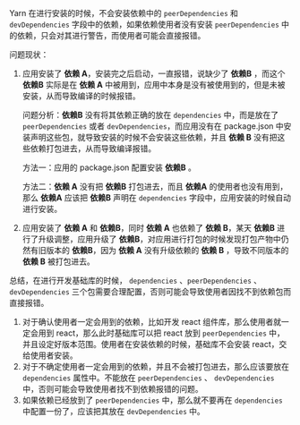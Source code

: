Yarn 在进行安装的时候，不会安装依赖中的 `peerDependencies` 和 `devDependencies` 字段中的依赖，如果依赖使用者没有安装 `peerDependencies` 中的依赖，只会对其进行警告，而使用者可能会直接报错。



问题现状：

1. 应用安装了 **依赖 A**，安装完之后启动，一直报错，说缺少了 **依赖B** ，而这个 **依赖B** 实际是在 **依赖 A** 中被用到，应用中本身是没有被使用到的，但是未被安装，从而导致编译的时候报错。

   问题分析：**依赖B** 没有将其依赖正确的放在 `dependencies` 中，而是放在了 `peerDependencies` 或者 `devDependencies`，而应用没有在 package.json 中安装声明这些包，就导致安装的时候不会安装这些依赖，并且 **依赖 B** 没有把这些依赖打包进去，从而导致编译报错。

   方法一：应用的 package.json 配置安装 **依赖B** 。

   方法二：**依赖 A** 没有把  **依赖B**  打包进去，而且  **依赖A**  的使用者也没有用到，那么  **依赖A** 应该把  **依赖B**  声明在 `dependencies` 字段中，应用安装的时候自动进行安装。

2. 应用安装了 **依赖 A** 和 **依赖B**，同时 **依赖 A** 也依赖了 **依赖 B**，某天 **依赖B** 进行了升级调整，应用升级了 **依赖B**，对应用进行打包的时候发现打包产物中仍然有旧版本的 **依赖B**，因为 **依赖 A** 没有升级依赖的  **依赖 B** ，导致不同版本的  **依赖 B**  被打包进去。



总结，在进行开发基础库的时候， `dependencies` 、`peerDependencies` 、 `devDependencies` 三个包需要合理配置，否则可能会导致使用者因找不到依赖包而直接报错。

1. 对于确认使用者一定会用到的依赖，比如开发 react 组件库，那么使用者就一定会用到 react，那么此时基础库可以把 react 放到 `peerDependencies` 中，并且设定好版本范围。使用者在安装依赖的时候，基础库不会安装 react，交给使用者安装。
2. 对于不确定使用者一定会用到的依赖，并且不会被打包进去，那么应该要放在 `dependencies` 属性中。不能放在 `peerDependencies` 、 `devDependencies` 中，否则可能会导致使用者找不到依赖报错的问题。
3. 如果依赖已经放到了 `peerDependencies` 中，那么就不要再在 `dependencies` 中配置一份了，应该把其放在  `devDependencies` 中。